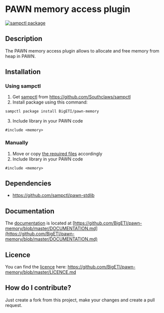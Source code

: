 # PAWN memory access plugin

[![sampctl package](https://shields.southcla.ws/badge/sampctl-pawn--memory-2f2f2f.svg?style=for-the-badge)](https://github.com/BigETI/pawn-memory "pawn-memory")

## Description
The PAWN memory access plugin allows to allocate and free memory from heap in PAWN.

## Installation
### Using sampctl
1. Get [sampctl](https://github.com/Southclaws/sampctl) from https://github.com/Southclaws/sampctl
2. Install package using this command:
```BASH
sampctl package install BigETI/pawn-memory
```
3. Include library in your PAWN code
```PAWN
#include <memory>
```

### Manually
1. Move or copy [the required files](https://github.com/BigETI/pawn-memory/releases) accordingly
2. Include library in your PAWN code
```PAWN
#include <memory>
```

## Dependencies
- https://github.com/sampctl/pawn-stdlib

## Documentation
The [documentation](https://github.com/BigETI/pawn-memory/blob/master/DOCUMENTATION.md) is located at [https://github.com/BigETI/pawn-memory/blob/master/DOCUMENTATION.md](https://github.com/BigETI/pawn-memory/blob/master/DOCUMENTATION.md)

## Licence
You can find the [licence](https://github.com/BigETI/pawn-memory/blob/master/LICENCE.md) here: https://github.com/BigETI/pawn-memory/blob/master/LICENCE.md

## How do I contribute?
Just create a fork from this project, make your changes and create a pull request.